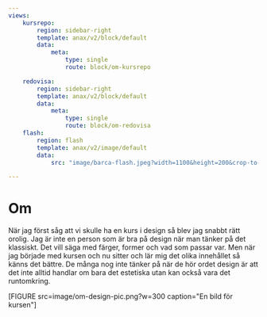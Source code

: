 ```yaml
---
views:
    kursrepo:
        region: sidebar-right
        template: anax/v2/block/default
        data:
            meta:
                type: single
                route: block/om-kursrepo

    redovisa:
        region: sidebar-right
        template: anax/v2/block/default
        data:
            meta:
                type: single
                route: block/om-redovisa
    flash:
        region: flash
        template: anax/v2/image/default
        data:
            src: "image/barca-flash.jpeg?width=1100&height=200&crop-to-fit&area=10,0,10,0"

---
```

Om
=========================

När jag först såg att vi skulle ha en kurs i design så blev jag snabbt rätt orolig. Jag är inte en person som är bra på design när man tänker på det klassiskt. Det vill säga med färger, former och vad som passar var. Men när jag började med kursen och nu sitter och lär mig det olika innehållet så känns det bättre. De många nog inte tänker på när de hör ordet design är att det inte alltid handlar om bara det estetiska utan kan också vara det runtomkring.

[FIGURE src=image/om-design-pic.png?w=300 caption="En bild för kursen"]
